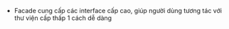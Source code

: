 - Facade cung cấp các interface cấp cao, giúp người dùng tương tác với thư viện cấp thấp 1 cách dễ dàng